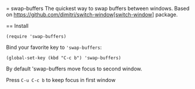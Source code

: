 = swap-buffers
The quickest way to swap buffers between windows.
Based on https://github.com/dimitri/switch-window[switch-window] package.

== Install
```
(require 'swap-buffers)
```



Bind your favorite key to `'swap-buffers`:
```
(global-set-key (kbd "C-c b") 'swap-buffers)
```


By default 'swap-buffers move focus to second window.

Press `C-u C-c b` to keep focus in first window
